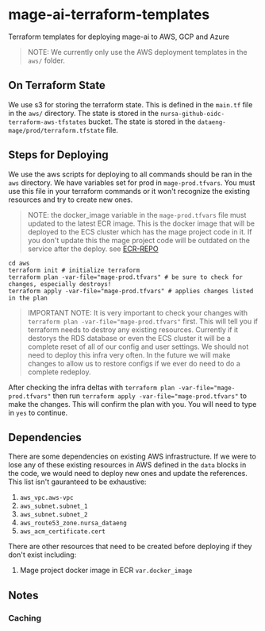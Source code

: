 # mage-ai-terraform-templates
Terraform templates for deploying mage-ai to AWS, GCP and Azure

> NOTE: We currently only use the AWS deployment templates in the `aws/` folder.

## On Terraform State

We use s3 for storing the terraform state. This is defined in the `main.tf` file in the `aws/` directory. The state is stored in the `nursa-github-oidc-terraform-aws-tfstates` bucket. The state is stored in the `dataeng-mage/prod/terraform.tfstate` file.


## Steps for Deploying

We use the aws scripts for deploying to all commands should be ran in the `aws` directory. We have variables set for prod in `mage-prod.tfvars`. You must use this file in your terraform commands or it won't recognize the existing resources and try to create new ones.

> NOTE: the docker_image variable in the `mage-prod.tfvars` file must updated to the latest ECR image. This is the docker image that will be deployed to the ECS cluster which has the mage project code in it. If you don't update this the mage project code will be outdated on the service after the deploy.
see [ECR-REPO](https://us-west-2.console.aws.amazon.com/ecr/repositories/private/015782078654/dataeng-mage?region=us-west-2)

```
cd aws
terraform init # initialize terraform
terraform plan -var-file="mage-prod.tfvars" # be sure to check for changes, especially destroys!
terraform apply -var-file="mage-prod.tfvars" # applies changes listed in the plan
```

> IMPORTANT NOTE: It is very important to check your changes with `terraform plan -var-file="mage-prod.tfvars"` first. This will tell you if terraform needs to destroy any existing resources. Currently if it destorys the RDS database or even the ECS cluster it will be a complete reset of all of our config and user settings. We should not need to deploy this infra very often. In the future we will make changes to allow us to restore configs if we ever do need to do a complete redeploy. 

After checking the infra deltas with `terraform plan -var-file="mage-prod.tfvars"` then run `terraform apply -var-file="mage-prod.tfvars"` to make the changes. This will confirm the plan with you. You will need to type in `yes` to continue. 

## Dependencies

There are some dependencies on existing AWS infrastructure. If we were to lose any of these existing resources in AWS defined in the `data` blocks in the code, we would need to deploy new ones and update the references. This list isn't gauranteed to be exhaustive:

1. `aws_vpc.aws-vpc`
2. `aws_subnet.subnet_1`
3. `aws_subnet.subnet_2`
4. `aws_route53_zone.nursa_dataeng` 
5. `aws_acm_certificate.cert`

There are other resources that need to be created before deploying if they don't exist including:

1. Mage project docker image in ECR `var.docker_image`

## Notes

### Caching
